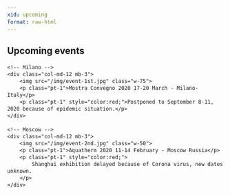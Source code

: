 ```yaml
---
xid: upcoming
format: raw-html
---
```

<h2 class="text-center mb-3">Upcoming events</h2>

<div class="row">

	<!-- Milano -->
	<div class="col-md-12 mb-3">
 		<img src="/img/event-1st.jpg" class="w-75">
 		<p class="pt-1">Mostra Convegno 2020 17-20 March - Milano-Italy</p>
 		<p class="pt-1" style="color:red;">Postponed to September 8-11, 2020 because of epidemic situation.</p>
	</div>
    
	<!-- Moscow -->
	<div class="col-md-12 mb-3">
		<img src="/img/event-2nd.jpg" class="w-50">
		<p class="pt-1">Aquatherm 2020 11-14 February - Moscow Russia</p>
        <p class="pt-1" style="color:red;">
			Shanghai exhibition delayed because of Corona virus, new dates unknown.
		</p>
	</div>
    
 </div>